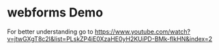 # webforms Demo

For better understanding go to https://www.youtube.com/watch?v=jtwGXgT8c2I&list=PLskZP4iE0XzaHE0yH2KUiPD-BMk-fIkHN&index=2


